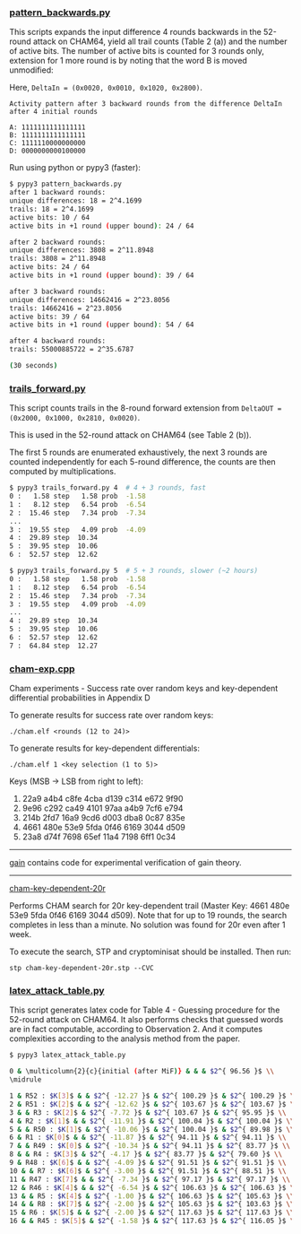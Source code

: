 ### [pattern_backwards.py](./pattern_backwards.py)

This scripts expands the input difference 4 rounds backwards in the 52-round attack on CHAM64, yield all trail counts (Table 2 (a)) and the number of active bits.
The number of active bits is counted for 3 rounds only, extension for 1 more round is by noting that the word B is moved unmodified:

Here, `DeltaIn = (0x0020, 0x0010, 0x1020, 0x2800)`.

```
Activity pattern after 3 backward rounds from the difference DeltaIn after 4 initial rounds

A: 1111111111111111
B: 1111111111111111
C: 1111110000000000
D: 0000000000100000
```

Run using python or pypy3 (faster):

```sh
$ pypy3 pattern_backwards.py
after 1 backward rounds:
unique differences: 18 = 2^4.1699
trails: 18 = 2^4.1699
active bits: 10 / 64
active bits in +1 round (upper bound): 24 / 64

after 2 backward rounds:
unique differences: 3808 = 2^11.8948
trails: 3808 = 2^11.8948
active bits: 24 / 64
active bits in +1 round (upper bound): 39 / 64

after 3 backward rounds:
unique differences: 14662416 = 2^23.8056
trails: 14662416 = 2^23.8056
active bits: 39 / 64
active bits in +1 round (upper bound): 54 / 64

after 4 backward rounds:
trails: 55000885722 = 2^35.6787

(30 seconds)
```

### [trails_forward.py](./trails_forward.py)

This script counts trails in the 8-round forward extension from `DeltaOUT = (0x2000, 0x1000, 0x2810, 0x0020)`.

This is used in the 52-round attack on CHAM64 (see Table 2 (b)).

The first 5 rounds are enumerated exhaustively, the next 3 rounds are counted independently for each 5-round difference, the counts are then computed by multiplications.

```sh
$ pypy3 trails_forward.py 4  # 4 + 3 rounds, fast
0 :   1.58 step   1.58 prob  -1.58
1 :   8.12 step   6.54 prob  -6.54
2 :  15.46 step   7.34 prob  -7.34
...
3 :  19.55 step   4.09 prob  -4.09
4 :  29.89 step  10.34
5 :  39.95 step  10.06
6 :  52.57 step  12.62

$ pypy3 trails_forward.py 5  # 5 + 3 rounds, slower (~2 hours)
0 :   1.58 step   1.58 prob  -1.58
1 :   8.12 step   6.54 prob  -6.54
2 :  15.46 step   7.34 prob  -7.34
3 :  19.55 step   4.09 prob  -4.09
...
4 :  29.89 step  10.34
5 :  39.95 step  10.06
6 :  52.57 step  12.62
7 :  64.84 step  12.27
```


### [cham-exp.cpp](./cham-exp.cpp)

Cham experiments - Success rate over random keys and key-dependent differential probabilities in Appendix D

To generate results for success rate over random keys:
```
./cham.elf <rounds (12 to 24)>
```

To generate results  for key-dependent differentials:
```
./cham.elf 1 <key selection (1 to 5)>
```
Keys (MSB -> LSB from right to left):
1. 22a9 a4b4 c8fe 4cba d139 c314 e672 9f90
2. 9e96 c292 ca49 4101 97aa a4b9 7cf6 e794
3. 214b 2fd7 16a9 9cd6 d003 dba8 0c87 835e
4. 4661 480e 53e9 5fda 0f46 6169 3044 d509
5. 23a8 d74f 7698 65ef 11a4 7198 6ff1 0c34

---

[gain](./gain) contains code for experimental verification of gain theory.

---

[cham-key-dependent-20r](./cham-key-dependent-20r.stp)

Performs CHAM search for 20r key-dependent trail (Master Key: 4661 480e 53e9 5fda 0f46 6169 3044 d509). Note that for up to 19 rounds, the search completes in less than a minute. No solution was found for 20r even after 1 week.

To execute the search, STP and cryptominisat should be installed. Then run:
```
stp cham-key-dependent-20r.stp --CVC
```

### [latex_attack_table.py](./latex_attack_table.py)

This script generates latex code for Table 4 - Guessing procedure for the 52-round attack on CHAM64.
It also performs checks that guessed words are in fact computable, according to Observation 2.
And it computes complexities according to the analysis method from the paper.

```sh
$ pypy3 latex_attack_table.py 

0 & \multicolumn{2}{c}{initial (after MiF)} & & & $2^{ 96.56 }$ \\
\midrule

1 & R52 : $K[3]$ & & $2^{ -12.27 }$ & $2^{ 100.29 }$ & $2^{ 100.29 }$ \\
2 & R51 : $K[2]$ & & $2^{ -12.62 }$ & $2^{ 103.67 }$ & $2^{ 103.67 }$ \\
3 & & R3 : $K[2]$ & $2^{ -7.72 }$ & $2^{ 103.67 }$ & $2^{ 95.95 }$ \\
4 & R2 : $K[1]$ & & $2^{ -11.91 }$ & $2^{ 100.04 }$ & $2^{ 100.04 }$ \\
5 & & R50 : $K[1]$ & $2^{ -10.06 }$ & $2^{ 100.04 }$ & $2^{ 89.98 }$ \\
6 & R1 : $K[0]$ & & $2^{ -11.87 }$ & $2^{ 94.11 }$ & $2^{ 94.11 }$ \\
7 & & R49 : $K[0]$ & $2^{ -10.34 }$ & $2^{ 94.11 }$ & $2^{ 83.77 }$ \\
8 & & R4 : $K[3]$ & $2^{ -4.17 }$ & $2^{ 83.77 }$ & $2^{ 79.60 }$ \\
9 & R48 : $K[6]$ & & $2^{ -4.09 }$ & $2^{ 91.51 }$ & $2^{ 91.51 }$ \\
10 & & R7 : $K[6]$ & $2^{ -3.00 }$ & $2^{ 91.51 }$ & $2^{ 88.51 }$ \\
11 & R47 : $K[7]$ & & $2^{ -7.34 }$ & $2^{ 97.17 }$ & $2^{ 97.17 }$ \\
12 & R46 : $K[4]$ & & $2^{ -6.54 }$ & $2^{ 106.63 }$ & $2^{ 106.63 }$ \\
13 & & R5 : $K[4]$ & $2^{ -1.00 }$ & $2^{ 106.63 }$ & $2^{ 105.63 }$ \\
14 & & R8 : $K[7]$ & $2^{ -2.00 }$ & $2^{ 105.63 }$ & $2^{ 103.63 }$ \\
15 & R6 : $K[5]$ & & $2^{ -2.00 }$ & $2^{ 117.63 }$ & $2^{ 117.63 }$ \\
16 & & R45 : $K[5]$ & $2^{ -1.58 }$ & $2^{ 117.63 }$ & $2^{ 116.05 }$ \\
```